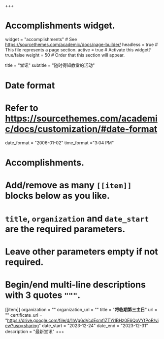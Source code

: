+++
# Accomplishments widget.
widget = "accomplishments"  # See https://sourcethemes.com/academic/docs/page-builder/
headless = true  # This file represents a page section.
active = true  # Activate this widget? true/false
weight = 50  # Order that this section will appear.

title = "堂讯"
subtitle = "随时得知教堂的活动"

# Date format
#   Refer to https://sourcethemes.com/academic/docs/customization/#date-format
date_format = "2006-01-02"
time_format ="3:04 PM"

# Accomplishments.
#   Add/remove as many `[[item]]` blocks below as you like.
#   `title`, `organization` and `date_start` are the required parameters.
#   Leave other parameters empty if not required.
#   Begin/end multi-line descriptions with 3 quotes `"""`.

[[item]]
  organization = ""
  organization_url = ""
  title = "**将临期第三主日**"
  url = ""
  certificate_url = "https://drive.google.com/file/d/1hVg6dVcdEsmflZTYi1BHz0E6QoVYfPoR/view?usp=sharing"
  date_start = "2023-12-24"
  date_end = "2023-12-31"
  description = "最新堂讯"
+++
